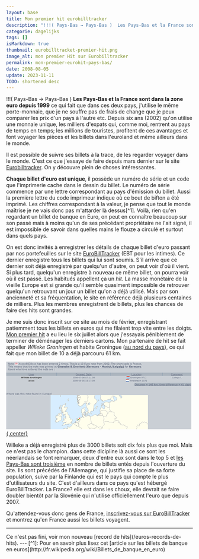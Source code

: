 ```yaml
---
layout: base
title: Mon premier hit eurobilltracker
description: "!!!( Pays-Bas → Pays-Bas )  Les Pays-Bas et la France sont dans la zone euro depuis 1999 ce qui fait que dans ces deux pays, j'utilise le même porte-monnai"
categorie: dagelijks
tags: []
isMarkdown: true
thumbnail: eurobilltracket-premier-hit.png
image_alt: mon premier Hit sur Eurobilltracker
permalink: mon-premier-eurohit-pays-bas/
date: 2008-08-05
update: 2023-11-11
TODO: shortened desc
---
```


!!!( Pays-Bas → Pays-Bas )
**Les Pays-Bas et la France sont dans la zone euro depuis 1999** ce qui fait que dans ces deux pays, j'utilise le même porte-monnaie, que je ne souffre pas de frais de change que je peux comparer les prix d'un pays à l'autre etc. Depuis six ans (2002) qu'on utilise une monnaie unique, les milliers d'expats qui, comme moi, rentrent au pays de temps en temps; les millions de touristes, profitent de ces avantages et font voyager les pièces et les billets dans l'euroland et même ailleurs dans le monde.

Il est possible de suivre ses billets à la trace, de les regarder voyager dans le monde. C'est ce que j'essaye de faire depuis mars dernier sur le site [Eurobilltracker](http://www.eurobilltracker.eu/?referer=31378). On y découvre plein de choses intéressantes.

**Chaque billet d'euro est unique**, il possède un numéro de série et un code que l'imprimerie cache dans le dessin du billet. Le numéro de série commence par une lettre correspondant au pays d'émission du billet. Aussi la première lettre du code imprimeur indique où ce bout de bifton a été imprimé. Les chiffres correspondant à la valeur, je pense que tout le monde maîtrise je ne vais donc pas m'attarder là dessus[^1]. Voilà, rien qu'en regardant un billet de banque en Euro, on peut en connaître beaucoup sur son passé mais à moins qu'un de ses précédant propriétaire ne l'ait signé, il est impossible de savoir dans quelles mains le flouze a circulé et surtout dans quels pays.

On est donc invités à enregistrer les détails de chaque billet d'euro passant par nos portefeuilles sur le site [EuroBillTracker](http://www.eurobilltracker.eu/?referer=31378) (EBT pour les intimes). Ce dernier enregistre tous les billets qui lui sont soumis. S'il arrive que ce dernier soit déjà enregistré par quelqu'un d'autre, on peut voir d'où il vient. Si plus tard, quelqu'un enregistre à nouveau ce même billet, on pourra voir où il est passé. Les habitués appellent ça un *hit*. La masse monétaire de la vieille Europe est si grande qu'il semble quasiment impossible de retrouver quelqu'un retrouvant un jour un billet qu'on a déjà utilisé. Mais par son ancienneté et sa fréquentation, le site en référence déjà plusieurs centaines de milliers. Plus les membres enregistrent de billets, plus les chances de faire des hits sont grandes.

Je me suis donc inscrit sur ce site au mois de février, enregistrant patiemment tous les billets en euros qui me filaient trop vite entre les doigts. [Mon premier hit](http://fr.eurobilltracker.eu/notes/?id=46050399&referer=31378) a eu lieu le six juillet alors que j'essayais péniblement de terminer de déménager les derniers cartons. Mon partenaire de hit se fait appeller *Willeke Groningen* et habite Groningue ([au nord du pays](/les-provinces-des-pays-bas)), ce qui fait que mon billet de 10 a déjà parcouru 61 km.

[![mon premier Hit sur Eurobilltracker](eurobilltracket-premier-hit.png){.center}](http://en.eurobilltracker.eu/notes/?id=46050399&referer=31378)

Willeke a déjà enregistré plus de 3000 billets soit dix fois plus que moi. Mais ce n'est pas le champion. dans cette dicipline là aussi ce sont les néerlandais se font remarquer, deux d'entre eux sont dans le top 5 et [les Pays-Bas sont troisième](http://fr.eurobilltracker.eu/rankings/?command=262144&tab=11&c=0&nocookie=1&timestats=7&referer=31378) en nombre de billets entés depuis l'ouverture du site. Ils sont précédés de l'Allemagne, qui justifie sa place de sa forte population, suive par la Finlande qui est le pays qui compte le plus d'utilisateurs du site. C'est d'ailleurs dans ce pays qu'est hébergé EuroBillTracker. La France? elle est dans les choux, elle devrait se faire doubler bientôt par la Slovénie qui n'utilise officiellement l'euro que depuis 2007.

Qu'attendez-vous donc gens de France, [inscrivez-vous sur EuroBillTracker](http://fr.eurobilltracker.eu/signup/?referer=31378) et montrez qu'en France aussi les billets voyagent.

<!-- HTML -->
<hr/>
<!-- / HTML -->
Ce n'est pas fini, voir mon nouveau [record de hits](/euros-records-de-hits).
---
[^1]: Pour en savoir plus lisez cet [article sur les billets de banque en euros](http://fr.wikipedia.org/wiki/Billets_de_banque_en_euro)